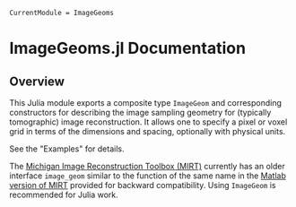 ```@meta
CurrentModule = ImageGeoms
```

# ImageGeoms.jl Documentation

## Overview

This Julia module exports a composite type `ImageGeom`
and corresponding constructors
for describing the image sampling geometry
for (typically tomographic) image reconstruction.
It allows one to specify a pixel or voxel grid
in terms of the dimensions and spacing,
optionally with physical units.

See the "Examples" for details.

The
[Michigan Image Reconstruction Toolbox (MIRT)](https://github.com/JeffFessler/MIRT.jl)
currently has an older interface `image_geom`
similar to the function of the same name in the
[Matlab version of MIRT](https://github.com/JeffFessler/mirt)
provided for backward compatibility.
Using `ImageGeom` is recommended for Julia work.
